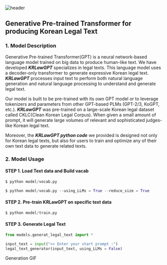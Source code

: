 ![header](https://capsule-render.vercel.app/api?type=wave&color=auto&height=300&section=header&text=KRLawGPT&fontSize=80)

## Generative Pre-trained Transformer for producing Korean Legal Text

### 1. Model Description

 Generative Pre-trained Transformer(GPT) is a neural network-based language model trained on big data to produce human-like text. We have developed ***KRLawGPT*** specializes in legal texts. This language model uses a decoder-only transformer to generate expressive Korean legal text. ***KRLawGPT*** processes input text to perform both natural language generation and natural language processing to understand and generate legal text. 
 
  Our model is built to be pre-trained with its own GPT model or to leverage tokenizers and parameters from other GPT-based PLMs (GPT-2/3, KoGPT, etc.).
 ***KRLawGPT*** was pre-trained on a large-scale Korean legal dataset called CKLC(Clean Korean Legal Corpus). When given a small amount of prompt, it will generate large volumes of relevant and sophisticated judges-like Korean legal text.
 
 Moreover, the ***KRLawGPT python code*** we provided is designed not only for Korean legal texts, but also for users to train and optimize any of their own text data to generate related texts.


### 2. Model Usage

#### STEP 1. Load Text data and Build vacab

```python
$ python model/vocab.py
```


```python
$ python model/vocab.py --using_LLMs = True --reduce_size = True
```

#### STEP 2. Pre-train KRLawGPT on specific text data

```python
$ python model/train.py
```

#### STEP 3. Generate Legal Text

```python
from models.generat_legal_text import *

input_text = input(">> Enter your start prompt :")
legal_text_generator(input_text, using_LLMs = False)
```

Generation GIF
